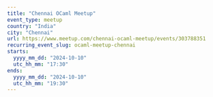 ```yaml
---
title: "Chennai OCaml Meetup"
event_type: meetup
country: "India"
city: "Chennai"
url: https://www.meetup.com/chennai-ocaml-meetup/events/303788351
recurring_event_slug: ocaml-meetup-chennai
starts:
  yyyy_mm_dd: "2024-10-10"
  utc_hh_mm: "17:30"
ends:
  yyyy_mm_dd: "2024-10-10"
  utc_hh_mm: "19:30"
---
```

